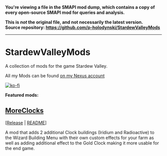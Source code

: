 **You're viewing a file in the SMAPI mod dump, which contains a copy of every open-source SMAPI mod
for queries and analysis.**

**This is _not_ the original file, and not necessarily the latest version.**  
**Source repository: https://github.com/p-holodynski/StardewValleyMods**

----

# StardewValleyMods

A collection of mods for the game Stardew Valley.

All my Mods can be found [on my Nexus account](https://www.nexusmods.com/users/142796438?tab=user+files)

[![ko-fi](https://www.ko-fi.com/img/githubbutton_sm.svg)](https://ko-fi.com/phjoker)

**Featured mods:**

## [MoreClocks](https://github.com/p-holodynski/StardewValleyMods/tree/main/MoreClocks)
[[Release](https://www.nexusmods.com/stardewvalley/mods/11840) | [README](https://github.com/p-holodynski/StardewValleyMods/edit/main/MoreClocks/README.md)]

A mod that adds 2 additional Clock buildings (Iridium and Radioactive) to the Wizard Building Menu with their own custom effects for your farm as well as adding additional effect to the Gold Clock making it more usable for the end game.
